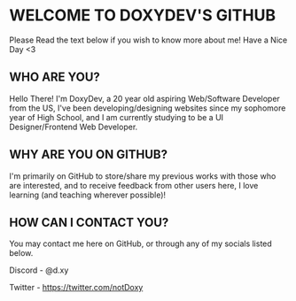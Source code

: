 # WELCOME TO DOXYDEV'S GITHUB

Please Read the text below if you wish to know more about me! Have a Nice Day <3

## WHO ARE YOU? 

Hello There! I'm DoxyDev, a 20 year old aspiring Web/Software Developer from the US, I've been developing/designing websites since my 
sophomore year of High School, and I am currently studying to be a UI Designer/Frontend Web Developer. 

## WHY ARE YOU ON GITHUB?

I'm primarily on GitHub to store/share my previous works with those who are interested, and to receive feedback from other users here, 
I love learning (and teaching wherever possible)!

## HOW CAN I CONTACT YOU?

You may contact me here on GitHub, or through any of my socials listed below. 

Discord - @d.xy

Twitter - https://twitter.com/notDoxy
